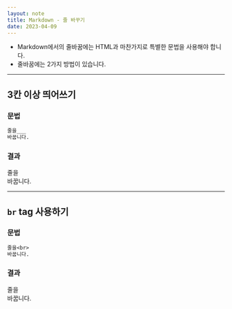 ```yaml
---
layout: note
title: Markdown - 줄 바꾸기
date: 2023-04-09
---
```





- Markdown에서의 줄바꿈에는 HTML과 마찬가지로 특별한 문법을 사용해야 합니다.
- 줄바꿈에는 2가지 방법이 있습니다.




---




## 3칸 이상 띄어쓰기


### 문법

```txt
줄을___
바꿉니다.
```


### 결과

줄을   
바꿉니다.




---




## `br` tag 사용하기


### 문법

```txt
줄을<br>
바꿉니다.
```


### 결과

줄을<br>
바꿉니다.
